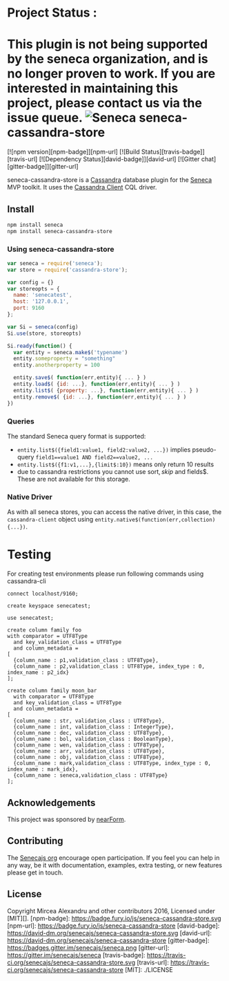 # Project Status :
This plugin is not being supported by the seneca organization,  and is no longer proven to work.
If you are interested in maintaining this project, please contact us via the issue queue.
![Seneca](http://senecajs.org/files/assets/seneca-logo.png)
seneca-cassandra-store
================
[![npm version][npm-badge]][npm-url]
[![Build Status][travis-badge]][travis-url]
[![Dependency Status][david-badge]][david-url]
[![Gitter chat][gitter-badge]][gitter-url]

seneca-cassandra-store is a [Cassandra][cassandra] database plugin for the [Seneca][seneca] MVP toolkit. It uses the [Cassandra Client][cassandra-client] CQL driver.

## Install

```sh
npm install seneca
npm install seneca-cassandra-store
```

### Using seneca-cassandra-store

```JavaScript
var seneca = require('seneca');
var store = require('cassandra-store');

var config = {}
var storeopts = {
  name: 'senecatest',
  host: '127.0.0.1',
  port: 9160
};

var Si = seneca(config)
Si.use(store, storeopts)

Si.ready(function() {
  var entity = seneca.make$('typename')
  entity.someproperty = "something"
  entity.anotherproperty = 100

  entity.save$( function(err,entity){ ... } )
  entity.load$( {id: ...}, function(err,entity){ ... } )
  entity.list$( {property: ...}, function(err,entity){ ... } )
  entity.remove$( {id: ...}, function(err,entity){ ... } )
})
```

[seneca]: http://senecajs.org/
[cassandra]: http://cassandra.apache.org/
[cassandra-client]: https://github.com/racker/node-cassandra-client


### Queries

The standard Seneca query format is supported:

   * `entity.list$({field1:value1, field2:value2, ...})` implies pseudo-query `field1==value1 AND field2==value2, ...`
   * `entity.list$({f1:v1,...},{limit$:10})` means only return 10 results
   * due to cassandra restrictions you cannot use sort$, skip$ and fields$. These are not available for this storage.


### Native Driver

As with all seneca stores, you can access the native driver, in this case, the `cassandra-client` object using `entity.native$(function(err,collection){...})`.


Testing
=======
For creating test environments please run following commands using cassandra-cli

    connect localhost/9160;

    create keyspace senecatest;

    use senecatest;

    create column family foo
    with comparator = UTF8Type
      and key_validation_class = UTF8Type
      and column_metadata =
    [
      {column_name : p1,validation_class : UTF8Type},
      {column_name : p2,validation_class : UTF8Type, index_type : 0, index_name : p2_idx}
    ];

    create column family moon_bar
      with comparator = UTF8Type
      and key_validation_class = UTF8Type
      and column_metadata =
    [
      {column_name : str, validation_class : UTF8Type},
      {column_name : int, validation_class : IntegerType},
      {column_name : dec, validation_class : UTF8Type},
      {column_name : bol, validation_class : BooleanType},
      {column_name : wen, validation_class : UTF8Type},
      {column_name : arr, validation_class : UTF8Type},
      {column_name : obj, validation_class : UTF8Type},
      {column_name : mark,validation_class : UTF8Type, index_type : 0, index_name : mark_idx},
      {column_name : seneca,validation_class : UTF8Type}
    ];


Acknowledgements
----------------

This project was sponsored by [nearForm](http://nearform.com).

## Contributing
The [Senecajs org](https://github.com/senecajs/) encourage open participation. If you feel you can help in any way, be it with
documentation, examples, extra testing, or new features please get in touch.

## License
Copyright Mircea Alexandru and other contributors 2016, Licensed under [MIT][].
[npm-badge]: https://badge.fury.io/js/seneca-cassandra-store.svg
[npm-url]: https://badge.fury.io/js/seneca-cassandra-store
[david-badge]: https://david-dm.org/senecajs/seneca-cassandra-store.svg
[david-url]: https://david-dm.org/senecajs/seneca-cassandra-store
[gitter-badge]: https://badges.gitter.im/senecajs/seneca.png
[gitter-url]: https://gitter.im/senecajs/seneca
[travis-badge]: https://travis-ci.org/senecajs/seneca-cassandra-store.svg
[travis-url]: https://travis-ci.org/senecajs/seneca-cassandra-store
[MIT]: ./LICENSE

